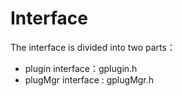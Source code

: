 # Interface

The interface is divided into two parts：

- plugin interface：gplugin.h 
- plugMgr interface : gplugMgr.h





